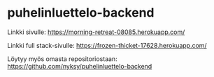 # puhelinluettelo-backend

Linkki sivulle:
https://morning-retreat-08085.herokuapp.com/

Linkki full stack-sivulle:
https://frozen-thicket-17628.herokuapp.com/

Löytyy myös omasta repositoriostaan:
https://github.com/nyksy/puhelinluettelo-backend
